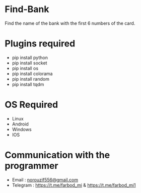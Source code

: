 # Find-Bank
Find the name of the bank with the first 6 numbers of the card.

# Plugins required
- pip install python
- pip install socket
- pip install os
- pip install colorama
- pip install random
- pip install tqdm

# OS Required
- Linux
- Android
- Windows
- IOS

# Communication with the programmer
- Email : norouzif556@gmail.com
- Telegram : https://t.me/farbod_mi & https://t.me/farbod_mi1
